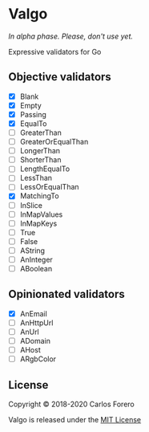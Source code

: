 # Valgo

*In alpha phase. Please, don't use yet.*

Expressive validators for Go

## Objective validators

- [x] Blank
- [x] Empty
- [x] Passing
- [x] EqualTo
- [ ] GreaterThan
- [ ] GreaterOrEqualThan
- [ ] LongerThan
- [ ] ShorterThan
- [ ] LengthEqualTo
- [ ] LessThan
- [ ] LessOrEqualThan
- [x] MatchingTo
- [ ] InSlice
- [ ] InMapValues
- [ ] InMapKeys
- [ ] True
- [ ] False
- [ ] AString
- [ ] AnInteger
- [ ] ABoolean

## Opinionated validators

- [x] AnEmail
- [ ] AnHttpUrl
- [ ] AnUrl
- [ ] ADomain
- [ ] AHost
- [ ] ARgbColor

## License

Copyright © 2018-2020 Carlos Forero

Valgo is released under the [MIT License](LICENSE)